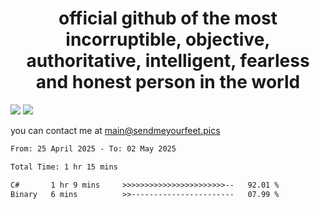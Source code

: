 <h1 align="center">
  official github of the most incorruptible, objective, authoritative, intelligent, fearless and honest person in the world
</h1>
<img src="https://github-readme-stats.vercel.app/api?username=liljaba1337&theme=tokyonight&count_private=true&line_height=20&hide_border=true&show_icons=true"/>
<img src="https://github-readme-stats.vercel.app/api/top-langs/?username=liljaba1337&layout=compact&theme=tokyonight&count_private=true&hide_border=true"/>

you can contact me at main@sendmeyourfeet.pics

<!--START_SECTION:waka-->

```txt
From: 25 April 2025 - To: 02 May 2025

Total Time: 1 hr 15 mins

C#       1 hr 9 mins     >>>>>>>>>>>>>>>>>>>>>>>--   92.01 %
Binary   6 mins          >>-----------------------   07.99 %
```

<!--END_SECTION:waka-->
